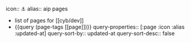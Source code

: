icon:: ⚓
alias:: aip pages

- list of pages for [[cyb/dev]]
- {{query (page-tags [[page]])}}
  query-properties:: [:page :icon :alias :updated-at]
  query-sort-by:: updated-at
  query-sort-desc:: false